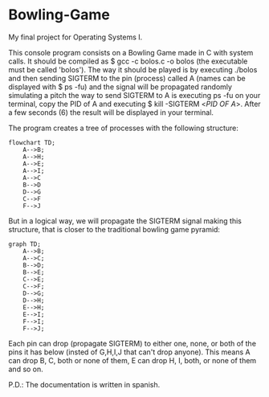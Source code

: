 # Bowling-Game
My final project for Operating Systems I.

This console program consists on a Bowling Game made in C with system calls. It should be compiled as $ gcc -c bolos.c -o bolos (the executable must be called 'bolos'). The way it should be played is by executing ./bolos and then sending SIGTERM to the pin (process) called A (names can be displayed with $ ps -fu) and the signal will be propagated randomly simulating a pitch the way to send SIGTERM to A is executing ps -fu on your terminal, copy the PID of A and executing $ kill -SIGTERM <*PID OF A*>. After a few seconds (6) the result will be displayed in your terminal. 

The program creates a tree of processes with the following structure:
```mermaid
flowchart TD;
    A-->B;
    A-->H;
    A-->E;
    A-->I;
    A-->C
    B-->D
    D-->G
    C-->F
    F-->J
```

But in a logical way, we will propagate the SIGTERM signal making this structure, that is closer to the traditional bowling game pyramid:
```mermaid
graph TD;
    A-->B;
    A-->C;
    B-->D;
    B-->E;
    C-->E;
    C-->F;
    D-->G;
    D-->H;
    E-->H;
    E-->I;
    F-->I;
    F-->J;
```   

Each pin can drop (propagate SIGTERM) to either one, none, or both of the pins it has below (insted of G,H,I,J that can't drop anyone). This means A can drop  B, C, both or none of them, E can drop H, I, both, or none of them and so on.

P.D.: The documentation is written in spanish.

